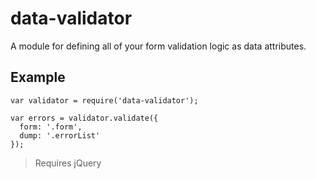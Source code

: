 # data-validator
A module for defining all of your form validation logic as data attributes.

## Example

```
var validator = require('data-validator');

var errors = validator.validate({
  form: '.form',
  dump: '.errorList'
});
```

> Requires jQuery
